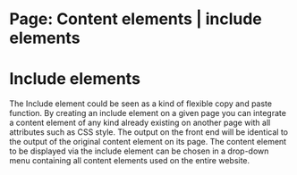 Page: Content elements | include elements
=============

# Include elements

The Include element could be seen as a kind of flexible copy and paste function. By creating an include element on a given page you can integrate a content element of any kind already existing on another page with all attributes such as CSS style. The output on the front end will be identical to the output of the original content element on its page. The content element to be displayed via the include element can be chosen in a drop-down menu containing all content elements used on the entire website.
